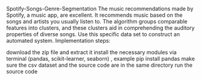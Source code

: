 Spotify-Songs-Genre-Segmentation
The music recommendations made by Spotify, a music app, are excellent. It recommends music based on the songs and artists you usually listen to. The algorithm groups comparable features into clusters, and these clusters aid in comprehending the auditory properties of diverse songs. Use this specific data set to construct an automated system. Implementation steps:

download the zip file and extract it
install the necessary modules via terminal (pandas, scikit-learner, seaborn) , example pip install pandas
make sure the csv dataset and the source code are in the same directory
run the source code
